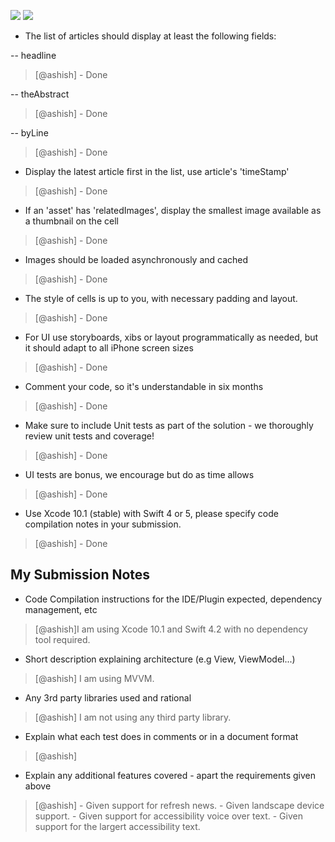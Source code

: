 ![](NewsAppDemo.gif)
![](NewsAppDemoLargerText.gif)

* The list of articles should display at least the following fields: 

-- headline
> [@ashish] - Done

-- theAbstract
> [@ashish] - Done

-- byLine
> [@ashish] - Done



* Display the latest article first in the list, use article's 'timeStamp'
> [@ashish] - Done

* If an 'asset' has 'relatedImages', display the smallest image available as a thumbnail on the cell
> [@ashish] - Done

* Images should be loaded asynchronously and cached
> [@ashish] - Done



* The style of cells is up to you, with necessary padding and layout.
> [@ashish] - Done

* For UI use storyboards, xibs or layout programmatically as needed, but it should adapt to all iPhone screen sizes
> [@ashish] - Done


* Comment your code, so it's understandable in six months
> [@ashish] - Done


* Make sure to include Unit tests as part of the solution - we thoroughly review unit tests and coverage!
> [@ashish] - Done

* UI tests are bonus, we encourage but do as time allows
> [@ashish] - Done



* Use Xcode 10.1 (stable) with Swift 4 or 5, please specify code compilation notes in your submission.
> [@ashish] - Done



## My Submission Notes


* Code Compilation instructions for the IDE/Plugin expected, dependency management, etc
> [@ashish]I am using Xcode 10.1 and Swift 4.2 with no dependency tool required.

* Short description explaining architecture (e.g View, ViewModel...)
> [@ashish] I am using MVVM.

* Any 3rd party libraries used and rational
> [@ashish] I am not using any third party library.

* Explain what each test does in comments or in a document format
> [@ashish] 

* Explain any additional features covered - apart the requirements given above
> [@ashish] - Given support for refresh news.
            - Given landscape device support.
            - Given support for accessibility voice over text.
            - Given support for the largert accessibility text.
